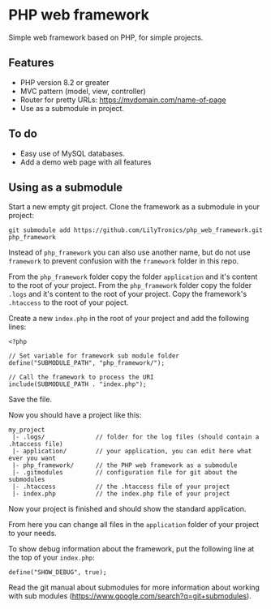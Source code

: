 # PHP web framework

Simple web framework based on PHP, for simple projects.

## Features
* PHP version 8.2 or greater
* MVC pattern (model, view, controller)
* Router for pretty URLs: https://mydomain.com/name-of-page
* Use as a submodule in project.

## To do
* Easy use of MySQL databases.
* Add a demo web page with all features
  
## Using as a submodule
Start a new empty git project. Clone the framework as a submodule in your project:

```
git submodule add https://github.com/LilyTronics/php_web_framework.git php_framework
```

Instead of `php_framework` you can also use another name, but do not use `framework` to prevent confusion with the `framework` folder in this repo.

From the `php_framework` folder copy the folder `application` and it's content to the root of your project.
From the `php_framework` folder copy the folder `.logs` and it's content to the root of your project.
Copy the framework's `.htaccess` to the root of your poject.

Create a new `index.php` in the root of your project and add the following lines:

```
<?php

// Set variable for framework sub module folder
define("SUBMODULE_PATH", "php_framework/");

// Call the framework to process the URI
include(SUBMODULE_PATH . "index.php");

```

Save the file.

Now you should have a project like this:

```
my_project
 |- .logs/              // folder for the log files (should contain a .htaccess file)
 |- application/        // your application, you can edit here what ever you want
 |- php_framework/      // the PHP web framework as a submodule
 |- .gitmodules         // configuration file for git about the submodules
 |- .htaccess           // the .htaccess file of your project
 |- index.php           // the index.php file of your project
```

Now your project is finished and should show the standard application.

From here you can change all files in the `application` folder of your project to your needs.

To show debug information about the framework, put the following line at the top of your `index.php`:

```
define("SHOW_DEBUG", true);
```

Read the git manual about submodules for more information about working with sub modules (https://www.google.com/search?q=git+submodules).
